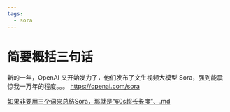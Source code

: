 ```yaml
---
tags:
  - sora
---
```

# 简要概括三句话



新的一年，OpenAI 又开始发力了，他们发布了文生视频大模型 Sora，强到能震惊我一万年的程度。。。 <https://openai.com/sora> 



[如果非要用三个词来总结Sora，那就是“60s超长长度”、.md](./如果非要用三个词来总结Sora，那就是“60s超长长度”、.md)


